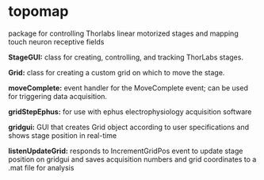 topomap
=============
package for controlling Thorlabs linear motorized stages and mapping touch neuron receptive fields

**StageGUI:** class for creating, controlling, and tracking ThorLabs stages. 

**Grid:** class for creating a custom grid on which to move the stage. 

**moveComplete:** event handler for the MoveComplete event; can be used for triggering data acquisition. 

**gridStepEphus:** for use with ephus electrophysiology acquisition software

**gridgui:** GUI that creates Grid object according to user specifications and shows stage position in real-time

**listenUpdateGrid:** responds to IncrementGridPos event to update stage position on gridgui and saves acquisition numbers 
and grid coordinates to a .mat file for analysis 
